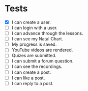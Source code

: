 # Tests

- [X] I can create a user.
- [ ] I can login with a user.
- [ ] I can advance through the lessons.
- [ ] I can see my Natal Chart.
- [ ] My progress is saved.
- [ ] YouTube videos are rendered.
- [ ] Quizes are submitted.
- [ ] I can submit a forum question.
- [ ] I can see the recordings.
- [ ] I can create a post.
- [ ] I can like a post.
- [ ] I can reply to a post. 
